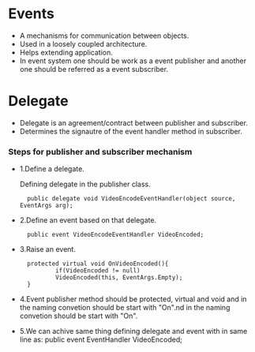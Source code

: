 # Events
- A mechanisms for communication between objects.
- Used in a loosely coupled architecture.
- Helps extending application.
- In event system one should be work as a event publisher and another one should be referred as a event subscriber.

# Delegate

- Delegate is an agreement/contract between publisher and subscriber.
- Determines the signautre of the event handler method in subscriber.

### Steps for publisher and subscriber mechanism

- 1.Define a delegate.

     Defining delegate in the publisher class.<br>

        public delegate void VideoEncodeEventHandler(object source, EventArgs arg);
        
- 2.Define an event based on that delegate.<br>

        public event VideoEncodeEventHandler VideoEncoded;
        
- 3.Raise an event.<br>

        protected virtual void OnVideoEncoded(){
                if(VideoEncoded != null) 
                VideoEncoded(this, EventArgs.Empty);
        }
        
- 4.Event publisher method should be protected, virtual and void and in the naming convetion should be start with "On".nd in the naming convetion should be start with "On".

- 5.We can achive same thing defining delegate and event with in same line as:
        public event EventHandler<VideoEventArgs> VideoEncoded;